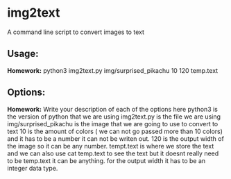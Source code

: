 # img2text
A command line script to convert images to text 

## Usage:
**Homework:** 
python3 img2text.py img/surprised_pikachu 10 120 temp.text
## Options:
**Homework:** Write your description of each of the options here
python3 is the version of python that we are using 
img2text.py is the file we are using
img/surprised_pikachu is the image that we are going to use to convert to text
10 is the amount of colors ( we can not go passed more than 10 colors) and it has to be a number it can not be writen out.
120 is the output  width of the image so it can be any number.
tempt.text is where we store the text and we can also use cat temp.text to see the text but it doesnt really need to be temp.text it can be anything.
for the output width it has to be an integer data type.    
